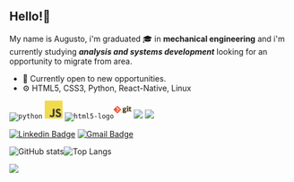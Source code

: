 ## Hello!👻
My name is Augusto, i'm graduated 🎓 in  **mechanical engineering** and i'm currently studying ***analysis and systems development*** looking for an opportunity to migrate from area.

- 💈    Currently open to new opportunities.
- ⚙️  HTML5, CSS3, Python, React-Native, Linux



<p>
<code><img src="https://camo.githubusercontent.com/91de473fa3f2f749a56effc3e64f1049d108251f/68747470733a2f2f75706c6f61642e77696b696d656469612e6f72672f77696b6970656469612f636f6d6d6f6e732f7468756d622f632f63332f507974686f6e2d6c6f676f2d6e6f746578742e7376672f37363870782d507974686f6e2d6c6f676f2d6e6f746578742e7376672e706e67" height="32" alt="python"/></code>
<code><img height="32" src="https://raw.githubusercontent.com/github/explore/80688e429a7d4ef2fca1e82350fe8e3517d3494d/topics/javascript/javascript.png" alt="Javascript"/></code>
<code><img height="40" src="https://logodownload.org/wp-content/uploads/2016/10/html5-logo.png" height="32" class="attachment-medium" alt="html5-logo"></code><code><img height="32" src="https://raw.githubusercontent.com/github/explore/80688e429a7d4ef2fca1e82350fe8e3517d3494d/topics/git/git.png"></code>
<code><img height="32" src="https://upload.wikimedia.org/wikipedia/commons/a/a7/React-icon.svg"></code>
<code><img height="32" src="https://cdn.icon-icons.com/icons2/2415/PNG/512/linux_original_logo_icon_146433.png"</code></code><br></p>

[![Linkedin Badge](https://img.shields.io/badge/-LinkedIn-blue?style=flat-square&logo=Linkedin&logoColor=white&link=https://www.linkedin.com/in/david-santos-a482041b2/)](https://www.linkedin.com/in/augustokras/)
[![Gmail Badge](https://img.shields.io/badge/-Gmail-c14438?style=flat-square&logo=Gmail&logoColor=white&link=mailto:contato.dvdsantos@gmail.com)](mailto:augusto.kraszczuk@gmail.com)

![GitHub stats](https://github-readme-stats.vercel.app/api?username=AugustoKras&show_icons=true&theme=chartreuse-dark)![Top Langs](https://github-readme-stats.vercel.app/api/top-langs/?username=AugustoKras&theme=chartreuse-dark)</p>

![](https://visitor-badge.laobi.icu/badge?page_id=AugustoKras.AugustoKras)
<!--



<center>
<table>
    <tr>
        <td><img width="400px" align="left" src="https://github-readme-stats.vercel.app/api/top-langs/?username=AugustoKras&hide=html&layout=compact&theme=tokyonight" /></td>
        <td><img width="495px" align="left" src="https://github-readme-stats.vercel.app/api?username=AugustoKras&theme=tokyonight"/></td>
        
![GitHub stats](https://github-readme-stats.vercel.app/api?username=AugustoKras&show_icons=true)
        
    </tr>   
</table>
</center>  

